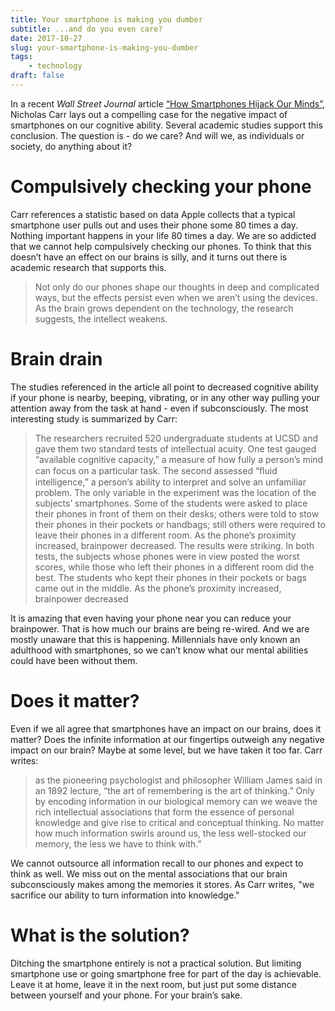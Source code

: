 ```yaml
---
title: Your smartphone is making you dumber
subtitle: ...and do you even care?
date: 2017-10-27
slug: your-smartphone-is-making-you-dumber
tags:
    - technology
draft: false
---
```


In a recent *Wall Street Journal* article [“How Smartphones Hijack Our Minds”](https://www.wsj.com/articles/how-smartphones-hijack-our-minds-1507307811), Nicholas Carr lays out a compelling case for the negative impact of smartphones on our cognitive ability. Several academic studies support this conclusion. The question is - do we care? And will we, as individuals or society, do anything about it? 

# Compulsively checking your phone

Carr references a statistic based on data Apple collects that a typical smartphone user pulls out and uses their phone some 80 times a day. Nothing important happens in your life 80 times a day. We are so addicted that we cannot help compulsively checking our phones. To think that this doesn’t have an effect on our brains is silly, and it turns out there is academic research that supports this.

> Not only do our phones shape our thoughts in deep and complicated ways, but the effects persist even when we aren’t using the devices. As the brain grows dependent on the technology, the research suggests, the intellect weakens.

# Brain drain 

The studies referenced in the article all point to decreased cognitive ability if your phone is nearby, beeping, vibrating, or in any other way pulling your attention away from the task at hand - even if subconsciously. The most interesting study is summarized by Carr:

> The researchers recruited 520 undergraduate students at UCSD and gave them two standard tests of intellectual acuity. One test gauged “available cognitive capacity,” a measure of how fully a person’s mind can focus on a particular task. The second assessed “ﬂuid intelligence,” a person’s ability to interpret and solve an unfamiliar problem. The only variable in the experiment was the location of the subjects’ smartphones. Some of the students were asked to place their phones in front of them on their desks; others were told to stow their phones in their pockets or handbags; still others were required to leave their phones in a different room. As the phone’s proximity increased, brainpower decreased. The results were striking. In both tests, the subjects whose phones were in view posted the worst scores, while those who left their phones in a different room did the best. The students who kept their phones in their pockets or bags came out in the middle. As the phone’s proximity increased, brainpower decreased

It is amazing that even having your phone near you can reduce your brainpower. That is how much our brains are being re-wired. And we are mostly unaware that this is happening. Millennials have only known an adulthood with smartphones, so we can’t know what our mental abilities could have been without them.

# Does it matter?

Even if we all agree that smartphones have an impact on our brains, does it matter? Does the  infinite information at our fingertips outweigh any negative impact on our brain? Maybe at some level, but we have taken it too far. Carr writes:

> as the pioneering psychologist and philosopher William James said in an 1892 lecture, “the art of remembering is the art of thinking.” Only by encoding information in our biological memory can we weave the rich intellectual associations that form the essence of personal knowledge and give rise to critical and conceptual thinking. No matter how much information swirls around us, the less well-stocked our memory, the less we have to think with.” 

We cannot outsource all information recall to our phones and expect to think as well. We miss out on the mental associations that our brain subconsciously makes among the memories it stores. As Carr writes, "we sacrifice our ability to turn information into knowledge."

# What is the solution?

Ditching the smartphone entirely is not a practical solution. But limiting smartphone use or going smartphone free for part of the day is achievable. Leave it at home, leave it in the next room, but just put some distance between yourself and your phone. For your brain’s sake.

